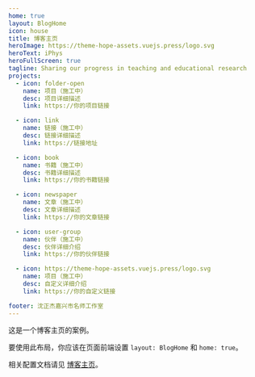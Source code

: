 ```yaml
---
home: true
layout: BlogHome
icon: house
title: 博客主页
heroImage: https://theme-hope-assets.vuejs.press/logo.svg
heroText: iPhys
heroFullScreen: true
tagline: Sharing our progress in teaching and educational research
projects:
  - icon: folder-open
    name: 项目（施工中）
    desc: 项目详细描述
    link: https://你的项目链接

  - icon: link
    name: 链接（施工中）
    desc: 链接详细描述
    link: https://链接地址

  - icon: book
    name: 书籍（施工中）
    desc: 书籍详细描述
    link: https://你的书籍链接

  - icon: newspaper
    name: 文章（施工中）
    desc: 文章详细描述
    link: https://你的文章链接

  - icon: user-group
    name: 伙伴（施工中）
    desc: 伙伴详细介绍
    link: https://你的伙伴链接

  - icon: https://theme-hope-assets.vuejs.press/logo.svg
    name: 项目（施工中）
    desc: 自定义详细介绍
    link: https://你的自定义链接

footer: 沈正杰嘉兴市名师工作室
---
```


这是一个博客主页的案例。

要使用此布局，你应该在页面前端设置 `layout: BlogHome` 和 `home: true`。

相关配置文档请见 [博客主页](https://theme-hope.vuejs.press/zh/guide/blog/home.html)。
